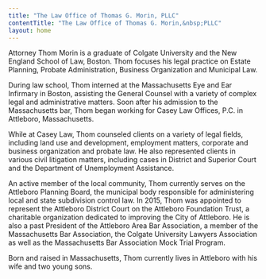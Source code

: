 ```yaml
---
title: "The Law Office of Thomas G. Morin, PLLC"
contentTitle: "The Law Office of Thomas G. Morin,&nbsp;PLLC"
layout: home
---
```

Attorney Thom Morin is a graduate of Colgate University and the New England School of Law, Boston. Thom focuses his legal practice on Estate Planning, Probate Administration, Business Organization and Municipal Law.

During law school, Thom interned at the Massachusetts Eye and Ear Infirmary in Boston, assisting the General Counsel with a variety of complex legal and administrative matters. Soon after his admission to the Massachusetts bar, Thom began working for Casey Law Offices, P.C. in Attleboro, Massachusetts.

While at Casey Law, Thom counseled clients on a variety of legal fields, including land use and development, employment matters, corporate and business organization and probate law. He also represented clients in various civil litigation matters, including cases in District and Superior Court and the Department of Unemployment Assistance.

An active member of the local community, Thom currently serves on the Attleboro Planning Board, the municipal body responsible for administering local and state subdivision control law. In 2015, Thom was appointed to represent the Attleboro District Court on the Attleboro Foundation Trust, a charitable organization dedicated to improving the City of Attleboro. He is also a past President of the Attleboro Area Bar Association, a member of the Massachusetts Bar Association, the Colgate University Lawyers Association as well as the Massachusetts Bar Association Mock Trial&nbsp;Program.

Born and raised in Massachusetts, Thom currently lives in Attleboro with his wife and two young sons.